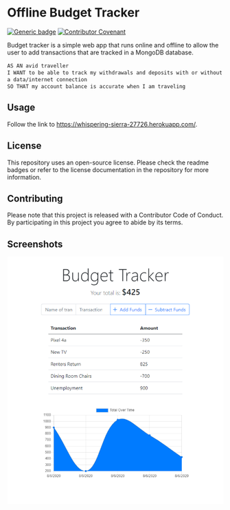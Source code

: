 # Offline Budget Tracker

[![Generic badge](https://img.shields.io/badge/license-MIT-green.svg)](https://shields.io/) [![Contributor Covenant](https://img.shields.io/badge/Contributor%20Covenant-v2.0%20adopted-ff69b4.svg)](https://www.contributor-covenant.org/version/2/0/code_of_conduct/code_of_conduct.md)

Budget tracker is a simple web app that runs online and offline to allow the user to add transactions that are tracked in a MongoDB database.

```
AS AN avid traveller
I WANT to be able to track my withdrawals and deposits with or without a data/internet connection
SO THAT my account balance is accurate when I am traveling
```

## Usage

Follow the link to https://whispering-sierra-27726.herokuapp.com/.

## License

This repository uses an open-source license. Please check the readme badges or refer to the license documentation in the repository for more information.

## Contributing

Please note that this project is released with a Contributor Code of Conduct. By participating in this project you agree to abide by its terms.

## Screenshots

![Screenshot of the App](https://raw.githubusercontent.com/PeterBaker644/Budget-Tracker/master/screenshots/screenshot-1.png)
